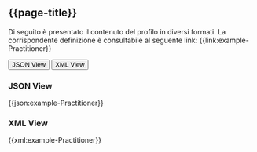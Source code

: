 ## {{page-title}}

Di seguito è presentato il contenuto del profilo in diversi formati. La corrispondente definizione è consultabile al seguente link: {{link:example-Practitioner}}

<div class="tab">
  <button class="tablinks" onclick="openTab(event, 'JSON View')">JSON View</button>
  <button class="tablinks" onclick="openTab(event, 'XML View')">XML View</button>
</div>

<div id="JSON View" class="tabcontent" style="display:block">
  <h3>JSON View</h3>
{{json:example-Practitioner}}
</div> 

<div id="XML View" class="tabcontent" >
  <h3>XML View</h3>
{{xml:example-Practitioner}}
</div>



